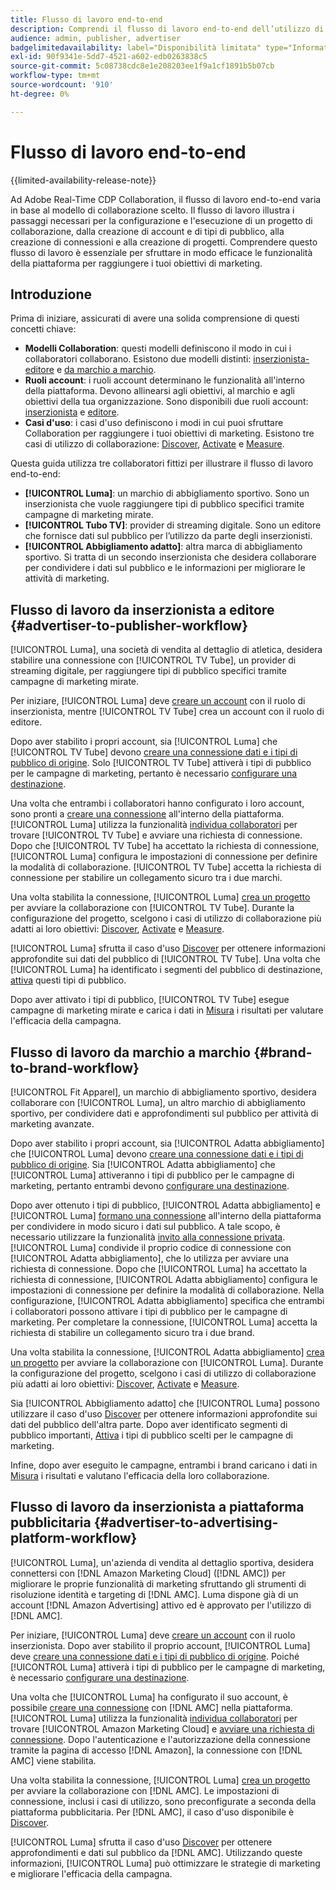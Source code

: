 ```yaml
---
title: Flusso di lavoro end-to-end
description: Comprendi il flusso di lavoro end-to-end dell’utilizzo di Real-Time CDP Collaboration in base al tuo modello di collaborazione.
audience: admin, publisher, advertiser
badgelimitedavailability: label="Disponibilità limitata" type="Informative" url="https://helpx.adobe.com/it/legal/product-descriptions/real-time-customer-data-platform-collaboration.html newtab=true"
exl-id: 90f9341e-5dd7-4521-a602-edb0263838c5
source-git-commit: 5c08738cdc8e1e208203ee1f9a1cf1891b5b07cb
workflow-type: tm+mt
source-wordcount: '910'
ht-degree: 0%

---
```


# Flusso di lavoro end-to-end

{{limited-availability-release-note}}

Ad Adobe Real-Time CDP Collaboration, il flusso di lavoro end-to-end varia in base al modello di collaborazione scelto. Il flusso di lavoro illustra i passaggi necessari per la configurazione e l&#39;esecuzione di un progetto di collaborazione, dalla creazione di account e di tipi di pubblico, alla creazione di connessioni e alla creazione di progetti. Comprendere questo flusso di lavoro è essenziale per sfruttare in modo efficace le funzionalità della piattaforma per raggiungere i tuoi obiettivi di marketing.

## Introduzione

Prima di iniziare, assicurati di avere una solida comprensione di questi concetti chiave:

- **Modelli Collaboration**: questi modelli definiscono il modo in cui i collaboratori collaborano. Esistono due modelli distinti: [inserzionista-editore](./collaboration-patterns.md#advertiser-to-publisher) e [da marchio a marchio](./collaboration-patterns.md#brand-to-brand).
- **Ruoli account**: i ruoli account determinano le funzionalità all&#39;interno della piattaforma. Devono allinearsi agli obiettivi, al marchio e agli obiettivi della tua organizzazione. Sono disponibili due ruoli account: [inserzionista](./roles.md#advertiser) e [editore](./roles.md#publisher).
- **Casi d&#39;uso**: i casi d&#39;uso definiscono i modi in cui puoi sfruttare Collaboration per raggiungere i tuoi obiettivi di marketing. Esistono tre casi di utilizzo di collaborazione: [Discover](./use-cases.md#discover), [Activate](./use-cases.md#activate) e [Measure](./use-cases.md#measure).

Questa guida utilizza tre collaboratori fittizi per illustrare il flusso di lavoro end-to-end:

- **[!UICONTROL Luma]**: un marchio di abbigliamento sportivo. Sono un inserzionista che vuole raggiungere tipi di pubblico specifici tramite campagne di marketing mirate.
- **[!UICONTROL Tubo TV]**: provider di streaming digitale. Sono un editore che fornisce dati sul pubblico per l’utilizzo da parte degli inserzionisti.
- **[!UICONTROL Abbigliamento adatto]**: altra marca di abbigliamento sportivo. Si tratta di un secondo inserzionista che desidera collaborare per condividere i dati sul pubblico e le informazioni per migliorare le attività di marketing.

## Flusso di lavoro da inserzionista a editore {#advertiser-to-publisher-workflow}

[!UICONTROL Luma], una società di vendita al dettaglio di atletica, desidera stabilire una connessione con [!UICONTROL TV Tube], un provider di streaming digitale, per raggiungere tipi di pubblico specifici tramite campagne di marketing mirate.

Per iniziare, [!UICONTROL Luma] deve [creare un account](../setup/onboard-account.md) con il ruolo di inserzionista, mentre [!UICONTROL TV Tube] crea un account con il ruolo di editore.

Dopo aver stabilito i propri account, sia [!UICONTROL Luma] che [!UICONTROL TV Tube] devono [creare una connessione dati e i tipi di pubblico di origine](../setup/onboard-audiences.md). Solo [!UICONTROL TV Tube] attiverà i tipi di pubblico per le campagne di marketing, pertanto è necessario [configurare una destinazione](../setup/manage-destinations.md).

Una volta che entrambi i collaboratori hanno configurato i loro account, sono pronti a [creare una connessione](../connect/establishing-connections.md) all&#39;interno della piattaforma. [!UICONTROL Luma] utilizza la funzionalità [individua collaboratori](../connect/discover-collaborators.md) per trovare [!UICONTROL TV Tube] e avviare una richiesta di connessione. Dopo che [!UICONTROL TV Tube] ha accettato la richiesta di connessione, [!UICONTROL Luma] configura le impostazioni di connessione per definire la modalità di collaborazione. [!UICONTROL TV Tube] accetta la richiesta di connessione per stabilire un collegamento sicuro tra i due marchi.

Una volta stabilita la connessione, [!UICONTROL Luma] [crea un progetto](../collaborate/manage-projects.md) per avviare la collaborazione con [!UICONTROL TV Tube]. Durante la configurazione del progetto, scelgono i casi di utilizzo di collaborazione più adatti ai loro obiettivi: [Discover](../collaborate/discover.md), [Activate](../collaborate/activate.md) e [Measure](../collaborate/measure.md).

[!UICONTROL Luma] sfrutta il caso d&#39;uso [Discover](../collaborate/discover.md) per ottenere informazioni approfondite sui dati del pubblico di [!UICONTROL TV Tube]. Una volta che [!UICONTROL Luma] ha identificato i segmenti del pubblico di destinazione, [attiva](../collaborate/activate.md) questi tipi di pubblico.

Dopo aver attivato i tipi di pubblico, [!UICONTROL TV Tube] esegue campagne di marketing mirate e carica i dati in [Misura](../collaborate/measure.md) i risultati per valutare l&#39;efficacia della campagna.

## Flusso di lavoro da marchio a marchio {#brand-to-brand-workflow}

[!UICONTROL Fit Apparel], un marchio di abbigliamento sportivo, desidera collaborare con [!UICONTROL Luma], un altro marchio di abbigliamento sportivo, per condividere dati e approfondimenti sul pubblico per attività di marketing avanzate.

Dopo aver stabilito i propri account, sia [!UICONTROL Adatta abbigliamento] che [!UICONTROL Luma] devono [creare una connessione dati e i tipi di pubblico di origine](../setup/onboard-audiences.md). Sia [!UICONTROL Adatta abbigliamento] che [!UICONTROL Luma] attiveranno i tipi di pubblico per le campagne di marketing, pertanto entrambi devono [configurare una destinazione](../setup/manage-destinations.md).

Dopo aver ottenuto i tipi di pubblico, [!UICONTROL Adatta abbigliamento] e [!UICONTROL Luma] [formano una connessione](../connect/establishing-connections.md) all&#39;interno della piattaforma per condividere in modo sicuro i dati sul pubblico. A tale scopo, è necessario utilizzare la funzionalità [invito alla connessione privata](../connect/establishing-connections.md#private-connection-invite). [!UICONTROL Luma] condivide il proprio codice di connessione con [!UICONTROL Adatta abbigliamento], che lo utilizza per avviare una richiesta di connessione. Dopo che [!UICONTROL Luma] ha accettato la richiesta di connessione, [!UICONTROL Adatta abbigliamento] configura le impostazioni di connessione per definire la modalità di collaborazione. Nella configurazione, [!UICONTROL Adatta abbigliamento] specifica che entrambi i collaboratori possono attivare i tipi di pubblico per le campagne di marketing. Per completare la connessione, [!UICONTROL Luma] accetta la richiesta di stabilire un collegamento sicuro tra i due brand.

Una volta stabilita la connessione, [!UICONTROL Adatta abbigliamento] [crea un progetto](../collaborate/manage-projects.md) per avviare la collaborazione con [!UICONTROL Luma]. Durante la configurazione del progetto, scelgono i casi di utilizzo di collaborazione più adatti ai loro obiettivi: [Discover](../collaborate/discover.md), [Activate](../collaborate/activate.md) e [Measure](../collaborate/measure.md).

Sia [!UICONTROL Abbigliamento adatto] che [!UICONTROL Luma] possono utilizzare il caso d&#39;uso [Discover](../collaborate/discover.md) per ottenere informazioni approfondite sui dati del pubblico dell&#39;altra parte. Dopo aver identificato segmenti di pubblico importanti, [Attiva](../collaborate/activate.md) i tipi di pubblico scelti per le campagne di marketing.

Infine, dopo aver eseguito le campagne, entrambi i brand caricano i dati in [Misura](../collaborate/measure.md) i risultati e valutano l&#39;efficacia della loro collaborazione.

## Flusso di lavoro da inserzionista a piattaforma pubblicitaria {#advertiser-to-advertising-platform-workflow}

[!UICONTROL Luma], un&#39;azienda di vendita al dettaglio sportiva, desidera connettersi con [!DNL Amazon Marketing Cloud] ([!DNL AMC]) per migliorare le proprie funzionalità di marketing sfruttando gli strumenti di risoluzione identità e targeting di [!DNL AMC]. Luma dispone già di un account [!DNL Amazon Advertising] attivo ed è approvato per l&#39;utilizzo di [!DNL AMC].

Per iniziare, [!UICONTROL Luma] deve [creare un account](../setup/onboard-account.md) con il ruolo inserzionista. Dopo aver stabilito il proprio account, [!UICONTROL Luma] deve [creare una connessione dati e i tipi di pubblico di origine](../setup/onboard-audiences.md). Poiché [!UICONTROL Luma] attiverà i tipi di pubblico per le campagne di marketing, è necessario [configurare una destinazione](../setup/manage-destinations.md).

Una volta che [!UICONTROL Luma] ha configurato il suo account, è possibile [creare una connessione](../connect/establishing-connections.md) con [!DNL AMC] nella piattaforma. [!UICONTROL Luma] utilizza la funzionalità [individua collaboratori](../connect/discover-collaborators.md) per trovare [!UICONTROL Amazon Marketing Cloud] e [avviare una richiesta di connessione](../connect/advertising-platforms/amc.md). Dopo l&#39;autenticazione e l&#39;autorizzazione della connessione tramite la pagina di accesso [!DNL Amazon], la connessione con [!DNL AMC] viene stabilita.

Una volta stabilita la connessione, [!UICONTROL Luma] [crea un progetto](../collaborate/manage-projects.md) per avviare la collaborazione con [!DNL AMC]. Le impostazioni di connessione, inclusi i casi di utilizzo, sono preconfigurate a seconda della piattaforma pubblicitaria. Per [!DNL AMC], il caso d&#39;uso disponibile è [Discover](../collaborate/advertising-platforms/amc.md#discover).

[!UICONTROL Luma] sfrutta il caso d&#39;uso [Discover](../collaborate/advertising-platforms/amc.md#discover) per ottenere approfondimenti e dati sul pubblico da [!DNL AMC]. Utilizzando queste informazioni, [!UICONTROL Luma] può ottimizzare le strategie di marketing e migliorare l&#39;efficacia della campagna.
